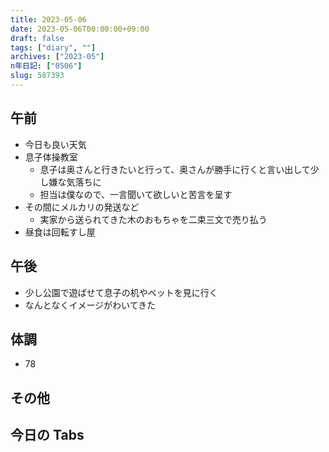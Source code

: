 ```yaml
---
title: 2023-05-06
date: 2023-05-06T00:00:00+09:00
draft: false
tags: ["diary", ""]
archives: ["2023-05"]
n年日記: ["0506"]
slug: 587393
---
```


## 午前

- 今日も良い天気
- 息子体操教室
  - 息子は奥さんと行きたいと行って、奥さんが勝手に行くと言い出して少し嫌な気落ちに
  - 担当は僕なので、一言聞いて欲しいと苦言を呈す
- その間にメルカリの発送など
  - 実家から送られてきた木のおもちゃを二束三文で売り払う
- 昼食は回転すし屋

## 午後

- 少し公園で遊ばせて息子の机やベットを見に行く
- なんとなくイメージがわいてきた

## 体調

- 78

## その他

## 今日の Tabs

